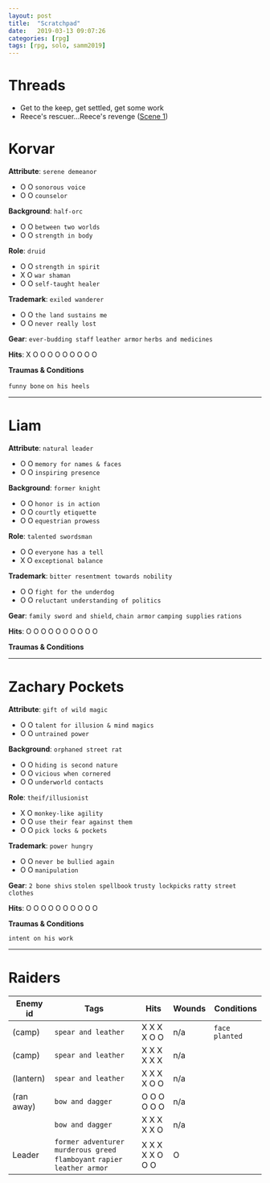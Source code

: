```yaml
---
layout: post
title:  "Scratchpad"
date:   2019-03-13 09:07:26
categories: [rpg]
tags: [rpg, solo, samm2019]
---
```


# Threads
- Get to the keep, get settled, get some work
- Reece's rescuer...Reece's revenge ([Scene 1](2019-03-12-session_1_samm2019.markdown))

# Korvar

**Attribute**: `serene demeanor`
 - O O `sonorous voice`
 - O O `counselor`

**Background**: `half-orc`
 - O O `between two worlds`
 - O O `strength in body`
  
**Role**: `druid`
 - O O `strength in spirit`
 - X O `war shaman`
 - O O `self-taught healer`
  
**Trademark**: `exiled wanderer`
 - O O `the land sustains me`
 - O O `never really lost`

**Gear**: `ever-budding staff` `leather armor` `herbs and medicines`

**Hits**: X O O O O O O O O O

**Traumas & Conditions**

`funny bone` `on his heels`
___

# Liam

**Attribute**: `natural leader`
 - O O `memory for names & faces`
 - O O `inspiring presence`

**Background**: `former knight`
 - O O `honor is in action`
 - O O `courtly etiquette`
 - O O `equestrian prowess`
  
**Role**: `talented swordsman`
 - O O `everyone has a tell`
 - X O `exceptional balance`
  
**Trademark**: `bitter resentment towards nobility`
 - O O `fight for the underdog`
 - O O `reluctant understanding of politics`

**Gear**: `family sword and shield`, `chain armor` `camping supplies` `rations` 

**Hits**: O O O O O O O O O O

**Traumas & Conditions**

___

# Zachary Pockets

**Attribute**: `gift of wild magic`
 - O O `talent for illusion & mind magics`
 - O O `untrained power`

**Background**: `orphaned street rat`
 - O O `hiding is second nature`
 - O O `vicious when cornered`
 - O O `underworld contacts`
  
**Role**: `theif/illusionist`
 - X O `monkey-like agility`
 - O O `use their fear against them`
 - O O `pick locks & pockets`
  
**Trademark**: `power hungry`
 - O O `never be bullied again`
 - O O `manipulation`

**Gear**: `2 bone shivs` `stolen spellbook` `trusty lockpicks` `ratty street clothes`

**Hits**: O O O O O O O O O O

**Traumas & Conditions**

`intent on his work`

____

# Raiders

| Enemy id | Tags | Hits | Wounds | Conditions |
| ---|---|---|---|---|
| (camp) | `spear and leather` | X X X X O O | n/a | `face planted` |
| (camp)| `spear and leather` | X X X X X X | n/a |  |
| (lantern)| `spear and leather` | X X X X O O | n/a |  |
|(ran away) | `bow and dagger` | O O O O O O | n/a |  |
| | `bow and dagger` | X X X X X O | n/a |  |
| Leader | `former adventurer` `murderous greed` `flamboyant` `rapier` `leather armor` | X X X X X O O O | O |  |
